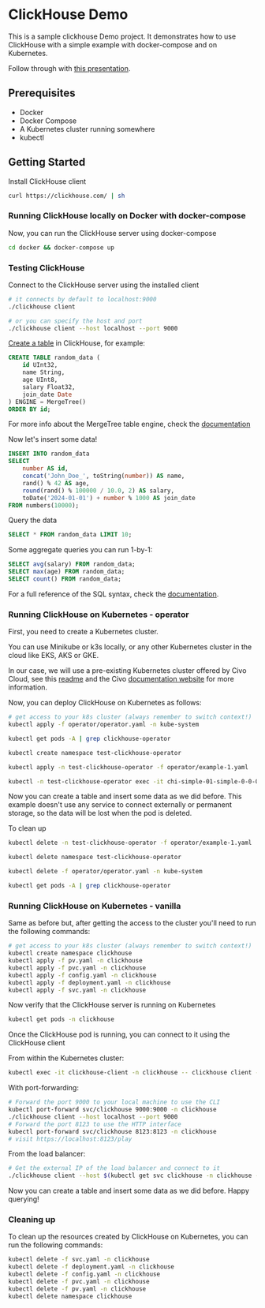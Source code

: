 # ClickHouse Demo

This is a sample clickhouse Demo project. 
It demonstrates how to use ClickHouse with a simple example with docker-compose and on Kubernetes.

Follow through with [this presentation](https://docs.google.com/presentation/d/1kLC60nBMNH2SHYAo09MtEHgNK779K7vk_QXMW3zecOE/edit#slide=id.p1).

## Prerequisites

- Docker
- Docker Compose
- A Kubernetes cluster running somewhere
- kubectl

## Getting Started

Install ClickHouse client

```bash
curl https://clickhouse.com/ | sh
```

### Running ClickHouse locally on Docker with docker-compose

Now, you can run the ClickHouse server using docker-compose

```bash
cd docker && docker-compose up
```

### Testing ClickHouse

Connect to the ClickHouse server using the installed client

```bash
# it connects by default to localhost:9000
./clickhouse client 

# or you can specify the host and port
./clickhouse client --host localhost --port 9000
```

[Create a table](https://clickhouse.com/docs/en/sql-reference/statements/create/table) in ClickHouse, for example:

```sql
CREATE TABLE random_data (
    id UInt32,
    name String,
    age UInt8,
    salary Float32,
    join_date Date
) ENGINE = MergeTree()
ORDER BY id;
```

For more info about the MergeTree table engine, check the [documentation](https://clickhouse.com/docs/en/engines/table-engines/mergetree-family/mergetree#:~:text=The%20MergeTree%20engine%20and%20other,rates%20and%20huge%20data%20volumes.)

Now let's insert some data!

```sql
INSERT INTO random_data
SELECT
    number AS id,
    concat('John_Doe_', toString(number)) AS name,
    rand() % 42 AS age,
    round(rand() % 100000 / 10.0, 2) AS salary,
    toDate('2024-01-01') + number % 1000 AS join_date
FROM numbers(10000);
```

Query the data

```sql
SELECT * FROM random_data LIMIT 10;
```

Some aggregate queries you can run 1-by-1:

```sql
SELECT avg(salary) FROM random_data;
SELECT max(age) FROM random_data;
SELECT count() FROM random_data;
```

For a full reference of the SQL syntax, check the [documentation](https://clickhouse.com/docs/en/sql-reference).

### Running ClickHouse on Kubernetes - operator

First, you need to create a Kubernetes cluster. 

You can use Minikube or k3s locally, or any other Kubernetes cluster in the cloud like EKS, AKS or GKE. 

In our case, we will use a pre-existing Kubernetes cluster offered by Civo Cloud, see this [readme](/kubernetes/civo.md) and the Civo [documentation website](https://www.civo.com/docs/account/signing-up) for more information.

Now, you can deploy ClickHouse on Kubernetes as follows:

```bash
# get access to your k8s cluster (always remember to switch context!)
kubectl apply -f operator/operator.yaml -n kube-system

kubectl get pods -A | grep clickhouse-operator

kubectl create namespace test-clickhouse-operator

kubectl apply -n test-clickhouse-operator -f operator/example-1.yaml

kubectl -n test-clickhouse-operator exec -it chi-simple-01-simple-0-0-0 -- clickhouse-client
```

Now you can create a table and insert some data as we did before.
This example doesn't use any service to connect externally or permanent storage, so the data will be lost when the pod is deleted.

To clean up

```bash
kubectl delete -n test-clickhouse-operator -f operator/example-1.yaml

kubectl delete namespace test-clickhouse-operator

kubectl delete -f operator/operator.yaml -n kube-system

kubectl get pods -A | grep clickhouse-operator
```

### Running ClickHouse on Kubernetes - vanilla

Same as before but, after getting the access to the cluster you'll need to run the following commands:

```bash
# get access to your k8s cluster (always remember to switch context!)
kubectl create namespace clickhouse
kubectl apply -f pv.yaml -n clickhouse
kubectl apply -f pvc.yaml -n clickhouse
kubectl apply -f config.yaml -n clickhouse
kubectl apply -f deployment.yaml -n clickhouse
kubectl apply -f svc.yaml -n clickhouse
```

Now verify that the ClickHouse server is running on Kubernetes

```bash
kubectl get pods -n clickhouse
```

Once the ClickHouse pod is running, you can connect to it using the ClickHouse client

From within the Kubernetes cluster:

```bash
kubectl exec -it clickhouse-client -n clickhouse -- clickhouse client --host clickhouse-server
```

With port-forwarding:

```bash
# Forward the port 9000 to your local machine to use the CLI
kubectl port-forward svc/clickhouse 9000:9000 -n clickhouse
./clickhouse client --host localhost --port 9000
# Forward the port 8123 to use the HTTP interface
kubectl port-forward svc/clickhouse 8123:8123 -n clickhouse
# visit https://localhost:8123/play
```

From the load balancer:

```bash
# Get the external IP of the load balancer and connect to it
./clickhouse client --host $(kubectl get svc clickhouse -n clickhouse -o jsonpath='{.status.loadBalancer.ingress[0].hostname}') --port 9000
```

Now you can create a table and insert some data as we did before.
Happy querying!

### Cleaning up

To clean up the resources created by ClickHouse on Kubernetes, you can run the following commands:

```bash
kubectl delete -f svc.yaml -n clickhouse
kubectl delete -f deployment.yaml -n clickhouse
kubectl delete -f config.yaml -n clickhouse
kubectl delete -f pvc.yaml -n clickhouse
kubectl delete -f pv.yaml -n clickhouse
kubectl delete namespace clickhouse
```
